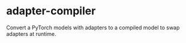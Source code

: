 # adapter-compiler
Convert a PyTorch models with adapters to a compiled model to swap adapters at runtime.

